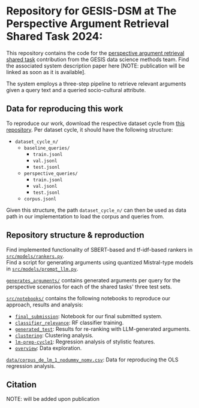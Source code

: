# Repository for GESIS-DSM at The Perspective Argument Retrieval Shared Task 2024:
This repository contains the code for the [perspective argument retrieval shared task](https://blubberli.github.io/perspective-argument-retrieval.github.io/index.html) contribution from the GESIS data science methods team.
Find the associated system description paper here [NOTE: publication will be linked as soon as it is available].

The system employs a three-step pipeline to retrieve relevant arguments given a query text and a queried socio-cultural attribute.

## Data for reproducing this work
To reproduce our work, download the respective dataset cycle from [this repository](https://blubberli.github.io/perspective-argument-retrieval.github.io/index.html).
Per dataset cycle, it should have the following structure:
- `dataset_cycle_n/`
    - `baseline_queries/`
        - `train.jsonl`
        - `val.jsonl`
        - `test.jsonl`
    - `perspective_queries/`
        - `train.jsonl`
        - `val.jsonl`
        - `test.jsonl`
    - `corpus.jsonl`

Given this structure, the path `dataset_cycle_n/` can then be used as data path in our implementation to load the corpus and queries from.

## Repository structure & reproduction
Find implemented functionality of SBERT-based and tf-idf-based rankers in [`src/models/rankers.py`](src/models/rankers.py).\
Find a script for generating arguments using quantized Mistral-type models in [`src/models/prompt_llm.py`](src/models/prompt_llm.py).

[`generates_arguments/`](generated_arguments/) contains generated arguments per query for the perspective scenarios for each of the shared tasks' three test sets.


[`src/notebooks/`](src/notebooks/) contains the following notebooks to reproduce our approach, results and analysis:
- [`final_submission`](src/notebooks/final_submission.ipynb): Notebook for our final submitted system.
- [`classifier_relevance`](src/notebooks/classifier_relevance.ipynb): RF classifier training.
- [`generated_test`](src/notebooks/generated_test.ipynb): Results for re-ranking with LLM-generated arguments.
- [`clustering`](src/notebooks/clustering.ipynb): Clustering analysis.
- [`lm-prep-cycle1`](src/notebooks/lm-prep-cycle1.ipynb): Regression analysis of stylistic features.
- [`overview`](src/notebooks/overview.ipynb): Data exploration.

[`data/corpus_de_lm_1_nodummy_nomv.csv`](data/corpus_de_lm_1_nodummy_nomv.csv): Data for reproducing the OLS regression analysis.

## Citation
NOTE: will be added upon publication
